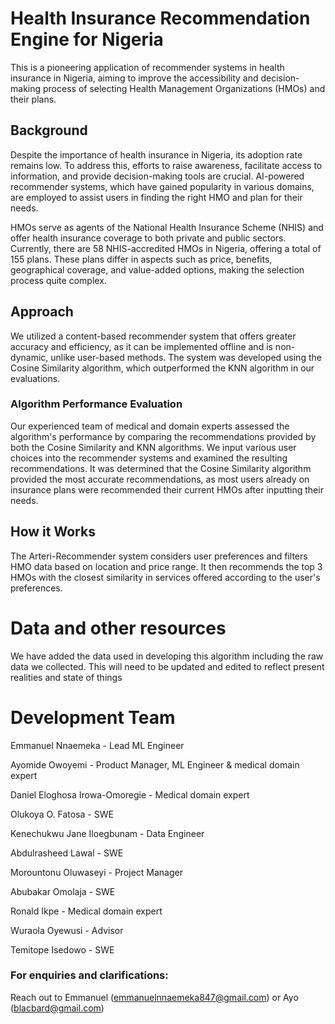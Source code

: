 # Health Insurance Recommendation Engine for Nigeria

This is a pioneering application of recommender systems in health insurance in Nigeria, aiming to improve the accessibility and decision-making process of selecting Health Management Organizations (HMOs) and their plans.

## Background

Despite the importance of health insurance in Nigeria, its adoption rate remains low. To address this, efforts to raise awareness, facilitate access to information, and provide decision-making tools are crucial. AI-powered recommender systems, which have gained popularity in various domains, are employed to assist users in finding the right HMO and plan for their needs.

HMOs serve as agents of the National Health Insurance Scheme (NHIS) and offer health insurance coverage to both private and public sectors. Currently, there are 58 NHIS-accredited HMOs in Nigeria, offering a total of 155 plans. These plans differ in aspects such as price, benefits, geographical coverage, and value-added options, making the selection process quite complex.

## Approach

We utilized a content-based recommender system that offers greater accuracy and efficiency, as it can be implemented offline and is non-dynamic, unlike user-based methods. The system was developed using the Cosine Similarity algorithm, which outperformed the KNN algorithm in our evaluations.

### Algorithm Performance Evaluation

Our experienced team of medical and domain experts assessed the algorithm's performance by comparing the recommendations provided by both the Cosine Similarity and KNN algorithms. We input various user choices into the recommender systems and examined the resulting recommendations. It was determined that the Cosine Similarity algorithm provided the most accurate recommendations, as most users already on insurance plans were recommended their current HMOs after inputting their needs.

## How it Works

The Arteri-Recommender system considers user preferences and filters HMO data based on location and price range. It then recommends the top 3 HMOs with the closest similarity in services offered according to the user's preferences.

# Data and other resources
We have added the data used in developing this algorithm including the raw data we collected. This will need to be updated and edited to reflect present realities and state of things


# Development Team 
Emmanuel Nnaemeka - Lead ML Engineer 

Ayomide Owoyemi - Product Manager, ML Engineer & medical domain expert

Daniel Eloghosa Irowa-Omoregie - Medical domain expert

Olukoya O. Fatosa - SWE

Kenechukwu Jane Iloegbunam - Data Engineer

Abdulrasheed Lawal - SWE

Morountonu Oluwaseyi - Project Manager

Abubakar Omolaja - SWE

Ronald Ikpe - Medical domain expert

Wuraola Oyewusi - Advisor

Temitope Isedowo - SWE


### For enquiries and clarifications: 
Reach out to Emmanuel (emmanuelnnaemeka847@gmail.com) or Ayo (blacbard@gmail.com)
